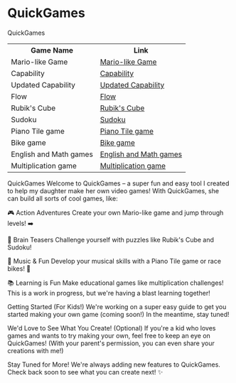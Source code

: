 # QuickGames
QuickGames



<table>
  <tr>
    <th>Game Name</th>
    <th>Link</th>
  </tr>
  <tr>
    <td>Mario-like Game</td>
    <td><a href="https://codewiper.github.io/QuickGames/Mariolike.html" target="_blank">Mario-like Game</a></td>
  </tr>
  <tr>
    <td>Capability</td>
    <td><a href="https://codewiper.github.io/QuickGames/capability.html" target="_blank">Capability</a></td>
  </tr>
  <tr>
    <td>Updated Capability</td>
    <td><a href="https://codewiper.github.io/QuickGames/clientcapability2.html" target="_blank">Updated Capability</a></td>
  </tr>
  <tr>
    <td>Flow</td>
    <td><a href="https://codewiper.github.io/QuickGames/flow.html" target="_blank">Flow</a></td>
  </tr>
  <tr>
    <td>Rubik's Cube</td>
    <td><a href="https://codewiper.github.io/QuickGames/rubicscube.html" target="_blank">Rubik's Cube</a></td>
  </tr>
  <tr>
    <td>Sudoku</td>
    <td><a href="https://codewiper.github.io/QuickGames/sodoku.html" target="_blank">Sudoku</a></td>
  </tr>
  <tr>
    <td>Piano Tile game</td>
    <td><a href="https://codewiper.github.io/QuickGames/pianogame.html" target="_blank">Piano Tile game</a></td>
  </tr>
  <tr>
    <td>Bike game</td>
    <td><a href="https://codewiper.github.io/QuickGames/bikegame.html" target="_blank">Bike game</a></td>
  </tr>
  <tr>
    <td>English and Math games</td>
    <td><a href="https://codewiper.github.io/prishasquizgame/main.html" target="_blank">English and Math games</a></td>
  </tr>
  <tr>
    <td>Multiplication game</td>
    <td><a href="https://codewiper.github.io/QuickGames/multiplicationgame.html" target="_blank">Multiplication game</a></td>
  </tr>
</table>


QuickGames
Welcome to QuickGames – a super fun and easy tool I created to help my daughter make her own video games! With QuickGames, she can build all sorts of cool games, like:

🎮 Action Adventures
Create your own Mario-like game and jump through levels! ➡️


🧩 Brain Teasers
Challenge yourself with puzzles like Rubik's Cube and Sudoku!

🎵 Music & Fun
Develop your musical skills with a Piano Tile game or race bikes! 🚴

📚 Learning is Fun
Make educational games like multiplication challenges! This is a work in progress, but we're having a blast learning together!

Getting Started (For Kids!)
We're working on a super easy guide to get you started making your own game (coming soon!) In the meantime, stay tuned!

We'd Love to See What You Create! (Optional)
If you're a kid who loves games and wants to try making your own, feel free to keep an eye on QuickGames! (With your parent's permission, you can even share your creations with me!)

Stay Tuned for More!
We're always adding new features to QuickGames. Check back soon to see what you can create next! ✨
